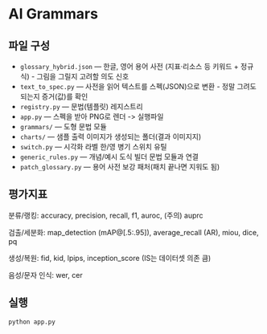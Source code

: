 # AI Grammars

## 파일 구성

- `glossary_hybrid.json` — 한글, 영어 용어 사전 (지표·리소스 등 키워드 + 정규식) - 그림을 그릴지 고려할 의도 신호
- `text_to_spec.py` — 사전을 읽어 텍스트를 스펙(JSON)으로 변환 - 정말 그려도 되는지 증거(값)를 확인
- `registry.py` — 문법(템플릿) 레지스트리
- `app.py` — 스펙을 받아 PNG로 렌더 -> 실행파일
- `grammars/` — 도형 문법 모듈
- `charts/` — 샘플 출력 이미지가 생성되는 폴더(결과 이미지지)
- `switch.py` — 시각화 라벨 한/영 병기 스위치 유틸
- `generic_rules.py` — 개념/예시 도식 빌더 문법 모듈과 연결
- `patch_glossary.py` — 용어 사전 보강 패처(패치 끝나면 지워도 됨)

## 평가지표

분류/랭킹: accuracy, precision, recall, f1, auroc, (주의) auprc

검출/세분화: map_detection (mAP@[.5:.95]), average_recall (AR), miou, dice, pq

생성/복원: fid, kid, lpips, inception_score (IS는 데이터셋 의존 큼)

음성/문자 인식: wer, cer

## 실행

```bash
python app.py
```
